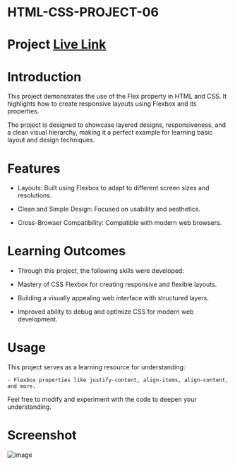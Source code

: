 # HTML-CSS-PROJECT-06

# Project  [Live Link](https://html-css-project-6-red.vercel.app/)

# Introduction

This project demonstrates the use of the Flex property in HTML and CSS. It highlights how to create responsive layouts using Flexbox and its properties.

The project is designed to showcase layered designs, responsiveness, and a clean visual hierarchy, making it a perfect example for learning basic layout and design techniques.

# Features

- Layouts: Built using Flexbox to adapt to different screen sizes and resolutions.

- Clean and Simple Design: Focused on usability and aesthetics.

- Cross-Browser Compatibility: Compatible with modern web browsers.

# Learning Outcomes

- Through this project, the following skills were developed:

- Mastery of CSS Flexbox for creating responsive and flexible layouts.

- Building a visually appealing web interface with structured layers.

- Improved ability to debug and optimize CSS for modern web development.

# Usage

This project serves as a learning resource for understanding:

    - Flexbox properties like justify-content, align-items, align-content, and more.

Feel free to modify and experiment with the code to deepen your understanding.

# Screenshot

![image](Screenshot.png)
